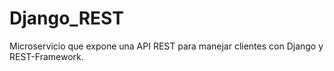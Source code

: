 # Django_REST
Microservicio que expone una API REST para manejar clientes con Django y REST-Framework.
